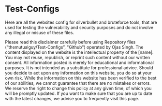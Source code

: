 # Test-Configs
Here are all the websites config for silverbullet and bruteforce tools, that are used for testing the vulnerability and security purposes and do not involve any illegal or misuse of these files.

Please read this disclaimer carefully before using Repository files  (“themutualguy/Test-Configs”, "Github") operated by Ojas Singh.
The content displayed on the website is the intellectual property of the [name]. You may not reuse, republish, or reprint such content without our written consent.
All information posted is merely for educational and informational purposes. It is not intended as a substitute for professional advice. Should you decide to act upon any information on this website, you do so at your own risk.
While the information on this website has been verified to the best of our abilities, we cannot guarantee that there are no mistakes or errors.
We reserve the right to change this policy at any given time, of which you will be promptly updated. If you want to make sure that you are up to date with the latest changes, we advise you to frequently visit this page.
